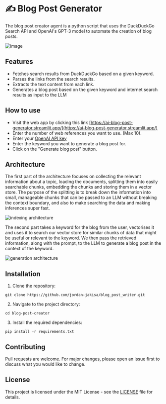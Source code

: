 # ✍️ Blog Post Generator

The blog post creator agent is a python script that uses the DuckDuckGo Search API and OpenAI's GPT-3 model to automate the creation of blog posts.

![image](https://github.com/jordan-jakisa/blog_post_writer/assets/72340216/a7d701fe-19d8-4d10-8b99-173366ad60b3)


## Features
- Fetches search results from DuckDuckGo based on a given keyword.
- Parses the links from the search results.
- Extracts the text content from each link.
- Generates a blog post based on the given keyword and internet search results as input to the LLM

## How to use
- Visit the web app by clicking this link [https://ai-blog-post-generator.streamlit.app/](https://ai-blog-post-generator.streamlit.app/)
- Enter the number of web references you want to use. (Max 10).
- Enter your [OpenAI API key](https://platform.openai.com/api-keys)
- Enter the keyword you want to generate a blog post for.
- Click on the "Generate blog post" button.

## Architecture
The first part of the architecture focuses on collecting the relevant information about a topic, loading the documents, splitting them into easily searchable chunks, embedding the chunks and storing them in a vector store. The purpose of the splitting is to break down the information into small, manageable chunks that can be passed to an LLM without breaking the context boundary, and also to make searching the data and making inferences super fast.

![indexing architecture](https://github.com/jordan-jakisa/blog_post_writer/assets/72340216/c1b4f7cf-d113-4ae1-9371-a12013931cb6)

The second part takes a keyword for the blog from the user, vectorises it and uses it to search our vector store for similar chunks of data that might be useful or relevant to the keyword. We then pass the retrieved information, along with the prompt, to the LLM to generate a blog post in the context of the keyword.

![generation architecture](https://github.com/jordan-jakisa/blog_post_writer/assets/72340216/ca11afdd-0933-4ee6-9964-162ad4d5a188)

## Installation

1. Clone the repository:
```
git clone https://github.com/jordan-jakisa/blog_post_writer.git
```
2. Navigate to the project directory:
```
cd blog-post-creator
```
3. Install the required dependencies:
```
pip install -r requirements.txt
```

## Contributing
Pull requests are welcome. For major changes, please open an issue first to discuss what you would like to change.

## License
This project is licensed under the MIT License - see the [LICENSE](LICENSE) file for details.
